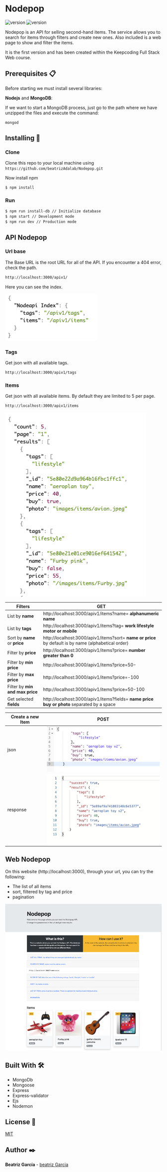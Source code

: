 # Nodepop

<p align="">
    <a> <img src="https://img.shields.io/badge/version-v.1.0-lightgreen"  alt="version"></a>
    <a> <img src="https://img.shields.io/badge/licence-MIT-blue"  alt="version"></a>
</p>

Nodepop is an API for selling second-hand items. The service allows you to search for items through filters and create new ones. 
Also included is a web page to show and filter the items.


It is the first version and has been created within the Keepcoding Full Stack Web course.


## Prerequisites 📋
Before starting we must install several libraries:

__Nodejs__ and __MongoDB__:


If we want to start a MongoDB process, just go to the path where we have unzipped the files and execute the command:

```bash
mongod
```

## Installing 🔧

### Clone

Clone this repo to your local machine using `https://github.com/beatrizAdalab/Nodepop.git`

Now install npm 

```bash
$ npm install
```
### Run


```bash
$ npm run install-db // Initialize database
$ npm start // Development mode
$ npm run dev // Production mode
```

## API Nodepop

### Url base
The Base URL is the root URL for all of the API. If you encounter a 404 error, check the path.

```bash
http://localhost:3000/apiv1/
```

Here you can see the index.

![pindex API](./public/images/indexApi.png)

### Tags
Get json with all available tags.

```bash
http://localhost:3000/apiv1/tags
```

### Items

Get json with all available items. By default they are limited to 5 per page.

```bash
http://localhost:3000/apiv1/items
```

![items API](./public/images/items.png)

Filters | GET
------------ | -------------
List by __name__ | http://localhost:3000/apiv1/items?name= __alphanumeric name__
List by __tags__ | http://localhost:3000/apiv1/items?tag= __work lifestyle motor or mobile__
Sort by __name__ or __price__ | http://localhost:3000/apiv1/items?sort= __name or price__ by default is by name (alphabetical order)
Filter by __price__ | http://localhost:3000/apiv1/items?price= __number greater than 0__
Filter by __min price__ | http://localhost:3000/apiv1/items?price=50-
Filter by __max price__ | http://localhost:3000/apiv1/items?price=-100
Filter by __min and max price__ | http://localhost:3000/apiv1/items?price=50-100
Get selected __fields__ | http://localhost:3000/apiv1/items?fields= __name price buy or photo__ separated by a space

Create a new Item | POST 
------------ | -------------
json| ![createItem](./public/images/createItem.png)
response| ![create Item response](./public/images/responseCreate.png)


## Web Nodepop
On this website (http://localhost:3000), through your url, you can try the following:

* The list of all items
* sort, filtered by tag and price
* pagination

![page web Nodemon](./public/images/webNodepop.png)

## Built With 🛠️
<ul>
<li>MongoDb</li>
<li>Mongoose</li>
<li>Express</li>
<li>Express-validator</li>
<li>Ejs</li>
<li>Nodemon</li>
</ul>


## License 📄
[MIT](https://choosealicense.com/licenses/mit/)

## Author ✒️
**Beatriz García** - [beatriz Garcia](https://github.com/beatrizAdalab)
